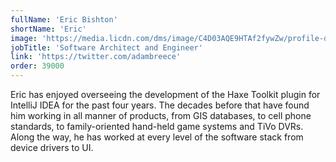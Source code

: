 ```yaml
---
fullName: 'Eric Bishton'
shortName: 'Eric'
image: 'https://media.licdn.com/dms/image/C4D03AQE9HTAf2fywZw/profile-displayphoto-shrink_200_200/0?e=1528678800&v=beta&t=Ss10S9QkY9U25xuimeM6R7Fo0yIgqnJau3ulU4UmkmE'
jobTitle: 'Software Architect and Engineer'
link: 'https://twitter.com/adambreece'
order: 39000
---
```


Eric has enjoyed overseeing the development of the Haxe Toolkit plugin for IntelliJ IDEA for the past four years.  The decades before that have found him working in all manner of products, from GIS databases, to cell phone standards, to family-oriented hand-held game systems and TiVo DVRs.  Along the way, he has worked at every level of the software stack from device drivers to UI.